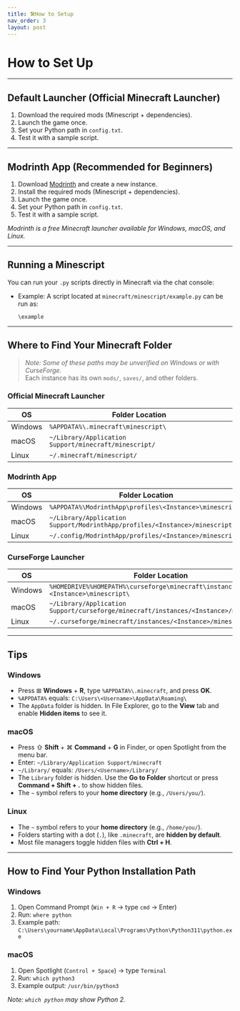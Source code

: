 ```yaml
---
title: 🛠️How to Setup
nav_order: 3
layout: post
---
```


# How to Set Up

---

## Default Launcher (Official Minecraft Launcher)

1. Download the required mods (Minescript + dependencies).
2. Launch the game once.  
3. Set your Python path in `config.txt`.
4. Test it with a sample script.

<!--
<iframe width="560" height="315" src="https://www.youtube.com/embed/1Monkt8_mgk?si=NVGXIf-0AVcAGEAu&amp;start=31" title="YouTube video player" frameborder="0" allow="accelerometer; autoplay; clipboard-write; encrypted-media; gyroscope; picture-in-picture; web-share" referrerpolicy="strict-origin-when-cross-origin" allowfullscreen></iframe>
-->

---

## Modrinth App (Recommended for Beginners)

1. Download [Modrinth](https://modrinth.com/) and create a new instance.  
2. Install the required mods (Minescript + dependencies).  
3. Launch the game once.  
4. Set your Python path in `config.txt`.  
5. Test it with a sample script.  

*Modrinth is a free Minecraft launcher available for Windows, macOS, and Linux.*

<!--
<iframe width="560" height="315" src="https://www.youtube.com/embed/2TMlJIipzpI?si=7Vs1NCPJTUDaqmOh" title="YouTube video player" frameborder="0" allow="accelerometer; autoplay; clipboard-write; encrypted-media; gyroscope; picture-in-picture; web-share" referrerpolicy="strict-origin-when-cross-origin" allowfullscreen></iframe>
-->

---

## Running a Minescript

You can run your `.py` scripts directly in Minecraft via the chat console:

* Example: A script located at
  `minecraft/minescript/example.py`
  can be run as:

  ```
  \example
  ```

---

## Where to Find Your Minecraft Folder

> *Note: Some of these paths may be unverified on Windows or with CurseForge.*  
> Each instance has its own `mods/`, `saves/`, and other folders.

### Official Minecraft Launcher

| OS      | Folder Location                                      |
| ------- | ---------------------------------------------------- |
| Windows | `%APPDATA%\.minecraft\minescript\`                               |
| macOS   | `~/Library/Application Support/minecraft/minescript/` |
| Linux   | `~/.minecraft/minescript/`                                       |

### Modrinth App

| OS      | Folder Location                                                             |
| ------- | --------------------------------------------------------------------------- |
| Windows | `%APPDATA%\ModrinthApp\profiles\<Instance>\minescript\`     |
| macOS   | `~/Library/Application Support/ModrinthApp/profiles/<Instance>/minescript/` |
| Linux   | `~/.config/ModrinthApp/profiles/<Instance>/minescript/` |

### CurseForge Launcher

| OS      | Folder Location                                       |
| ------- | ----------------------------------------------------- |
| Windows | `%HOMEDRIVE%%HOMEPATH%\curseforge\minecraft\instances\<Instance>\minescript\` |
| macOS   | `~/Library/Application Support/curseforge/minecraft/instances/<Instance>/minescript/` |
| Linux   | `~/.curseforge/minecraft/instances/<Instance>/minescript/` |

---

## Tips

### Windows

* Press ⊞ **Windows** + **R**, type `%APPDATA%\.minecraft`, and press **OK**.
* `%APPDATA%` equals:
  `C:\Users\<Username>\AppData\Roaming\`
* The `AppData` folder is hidden.
  In File Explorer, go to the **View** tab and enable **Hidden items** to see it.

### macOS

* Press ⇧ **Shift** + ⌘ **Command** + **G** in Finder, or open Spotlight from the menu bar.
* Enter:
  `~/Library/Application Support/minecraft`
* `~/Library/` equals:
  `/Users/<Username>/Library/`
* The `Library` folder is hidden.
  Use the **Go to Folder** shortcut or press **Command + Shift + .** to show hidden files.
* The `~` symbol refers to your **home directory** (e.g., `/Users/you/`).

### Linux

* The `~` symbol refers to your **home directory** (e.g., `/home/you/`).
* Folders starting with a dot (`.`), like `.minecraft`, are **hidden by default**.
* Most file managers toggle hidden files with **Ctrl + H**.

---

## How to Find Your Python Installation Path

### Windows

1. Open Command Prompt (`Win + R` → type `cmd` → Enter)
2. Run: `where python`
3. Example path: `C:\Users\yourname\AppData\Local\Programs\Python\Python311\python.exe`

### macOS

1. Open Spotlight (`Control + Space`) → type `Terminal`
2. Run: `which python3`
3. Example output: `/usr/bin/python3`

*Note: `which python` may show Python 2.*
